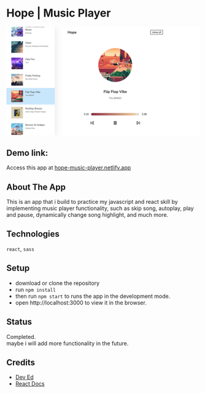 # Hope | Music Player

![screenshot](./screenshot.png)

## Demo link:
Access this app at <a href="https://hope-music-player.netlify.app/">
      hope-music-player.netlify.app
    </a>

## About The App
This is an app that i build to practice my javascript and react skill by implementing music player functionality, such as skip song, autoplay, play and pause, dynamically change song highlight, and much more.


## Technologies
`react`, `sass`


## Setup
- download or clone the repository
- run `npm install`
- then run `npm start` to runs the app in the development mode.
- open http://localhost:3000 to view it in the browser.


## Status
Completed. <br>maybe i will add more functionality in the future.


## Credits
- [Dev Ed](https://github.com/developedbyed)
- [React Docs](https://reactjs.org/docs/getting-started.html)